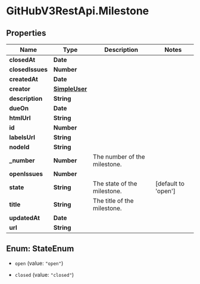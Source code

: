 # GitHubV3RestApi.Milestone

## Properties

Name | Type | Description | Notes
------------ | ------------- | ------------- | -------------
**closedAt** | **Date** |  | 
**closedIssues** | **Number** |  | 
**createdAt** | **Date** |  | 
**creator** | [**SimpleUser**](SimpleUser.md) |  | 
**description** | **String** |  | 
**dueOn** | **Date** |  | 
**htmlUrl** | **String** |  | 
**id** | **Number** |  | 
**labelsUrl** | **String** |  | 
**nodeId** | **String** |  | 
**_number** | **Number** | The number of the milestone. | 
**openIssues** | **Number** |  | 
**state** | **String** | The state of the milestone. | [default to &#39;open&#39;]
**title** | **String** | The title of the milestone. | 
**updatedAt** | **Date** |  | 
**url** | **String** |  | 



## Enum: StateEnum


* `open` (value: `"open"`)

* `closed` (value: `"closed"`)




